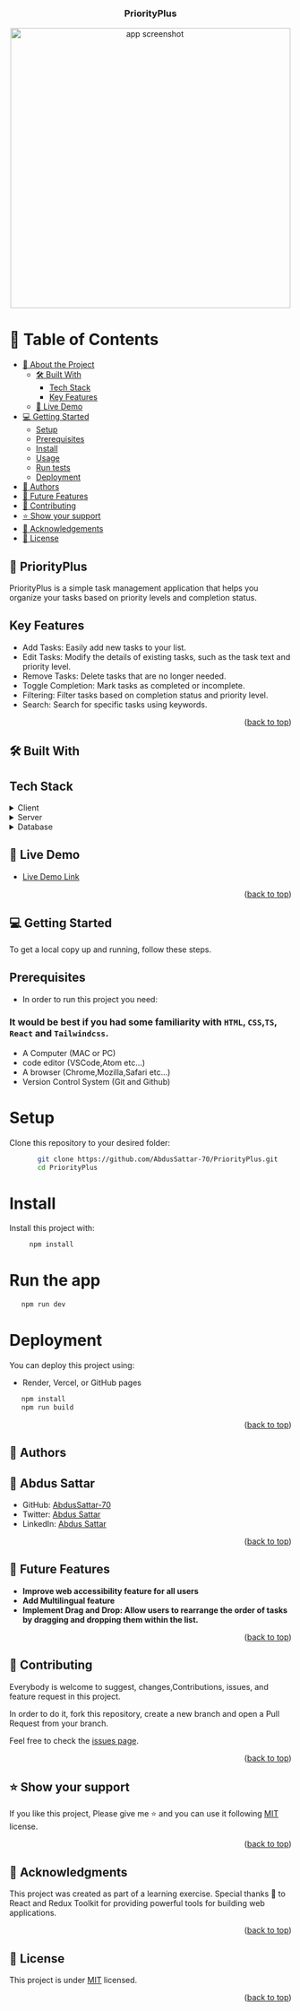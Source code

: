<a name="readme-top"></a>

<div align="center">
 <h3><b>PriorityPlus</b></h3>
</div>

<div align="center">
<img src="./src/assets/screenshot.png" alt="app screenshot" width="500px">
</div>

<!-- TABLE OF CONTENTS -->

# 📗 Table of Contents

- [📖 About the Project](#about-project)
  - [🛠 Built With](#built-with)
    - [Tech Stack](#tech-stack)
    - [Key Features](#key-features)
  - [🚀 Live Demo](#live-demo)
- [💻 Getting Started](#getting-started)
  - [Setup](#setup)
  - [Prerequisites](#prerequisites)
  - [Install](#install)
  - [Usage](#usage)
  - [Run tests](#run-tests)
  - [Deployment](#triangular_flag_on_post-deployment)
- [👥 Authors](#authors)
- [🔭 Future Features](#future-features)
- [🤝 Contributing](#contributing)
- [⭐️ Show your support](#support)
- [🙏 Acknowledgements](#acknowledgements)
- [📝 License](#license)

<!-- PROJECT DESCRIPTION -->

## 📖 PriorityPlus <a name="about-project"></a>

PriorityPlus is a simple task management application that helps you organize your tasks based on priority levels and completion status.

<!-- Features -->

## Key Features <a name="key-features"></a>

- Add Tasks: Easily add new tasks to your list.
- Edit Tasks: Modify the details of existing tasks, such as the task text and priority level.
- Remove Tasks: Delete tasks that are no longer needed.
- Toggle Completion: Mark tasks as completed or incomplete.
- Filtering: Filter tasks based on completion status and priority level.
- Search: Search for specific tasks using keywords.

<p align="right">(<a href="#readme-top">back to top</a>)</p>

## 🛠 Built With <a name="built-with"></a>

## Tech Stack <a name="tech-stack"></a>

<details>
  <summary>Client</summary>
  <ul>
    <li>React</li>
    <li>Vite</li>
    <li>Redux RTK</li>
    <li>TypeScript</li>
    <li>TailwindCSS</li>
    <li>Some Libraries(you can find them at package.json file)</li>
  </ul>
</details>
<details>
  <summary>Server</summary>
  <ul>
    <li><a href=#>Hosted on Vercel</a></li>
  </ul>
</details>

<details>
<summary>Database</summary>
  <ul>
     <li>It doesn't use a traditional database. Instead, it utilizes the LocalStorage API for data storage.</li>
  </ul>
</details>

<!-- LIVE DEMO -->

## 🚀 Live Demo <a name="live-demo"></a>

- [Live Demo Link](https://priority-plus.vercel.app/)

<p align="right">(<a href="#readme-top">back to top</a>)</p>

<!-- GETTING STARTED -->

## 💻 Getting Started <a name="getting-started"></a>

To get a local copy up and running, follow these steps.

## Prerequisites <a name="prerequisites"></a>

- In order to run this project you need:

### It would be best if you had some familiarity with `HTML`, `CSS`,`TS`, `React` and `Tailwindcss`.

- A Computer (MAC or PC)
- code editor (VSCode,Atom etc...)
- A browser (Chrome,Mozilla,Safari etc...)
- Version Control System (Git and Github)

# Setup <a name="setup"></a>

Clone this repository to your desired folder:

```bash
       git clone https://github.com/AbdusSattar-70/PriorityPlus.git
       cd PriorityPlus
```

# Install <a name="install"></a>

Install this project with:

```bash
     npm install
```

# Run the app <a name="run-the-app"></a>

```bash
   npm run dev
```

# Deployment <a name="triangular_flag_on_post-deployment"></a>

You can deploy this project using:

- Render, Vercel, or GitHub pages

```bash
   npm install
   npm run build
```

<p align="right">(<a href="#readme-top">back to top</a>)</p>

<!-- AUTHORS -->

## 👥 Authors <a name="authors"></a>

## 👤 Abdus Sattar

- GitHub: [AbdusSattar-70](https://github.com/AbdusSattar-70)
- Twitter: [Abdus Sattar](https://twitter.com/Abdus_Sattar70)
- LinkedIn: [Abdus Sattar](https://www.linkedin.com/in/abdus-sattar-a41a26215/)

<p align="right">(<a href="#readme-top">back to top</a>)</p>

<!-- FUTURE FEATURES -->

## 🔭 Future Features <a name="future-features"></a>

- **Improve web accessibility feature for all users**
- **Add Multilingual feature**
- **Implement Drag and Drop: Allow users to rearrange the order of tasks by dragging and dropping them within the list.**

<p align="right">(<a href="#readme-top">back to top</a>)</p>

<!-- CONTRIBUTING -->

## 🤝 Contributing <a name="contributing"></a>

Everybody is welcome to suggest, changes,Contributions, issues, and feature request in this project.

In order to do it, fork this repository, create a new branch and open a Pull Request from your branch.

Feel free to check the [issues page](../../issues/).

<p align="right">(<a href="#readme-top">back to top</a>)</p>

<!-- SUPPORT -->

## ⭐️ Show your support <a name="support"></a>

If you like this project, Please give me ⭐️ and you can use it following [MIT](./LICENSE) license.

<p align="right">(<a href="#readme-top">back to top</a>)</p>

<!-- ACKNOWLEDGEMENTS -->

## 🙏 Acknowledgments <a name="acknowledgements"></a>

This project was created as part of a learning exercise.
Special thanks 💖 to React and Redux Toolkit for providing powerful tools for building web applications.

<p align="right">(<a href="#readme-top">back to top</a>)</p>

<!-- LICENSE -->

## 📝 License <a name="license"></a>

This project is under [MIT](./LICENSE) licensed.

<p align="right">(<a href="#readme-top">back to top</a>)</p>
